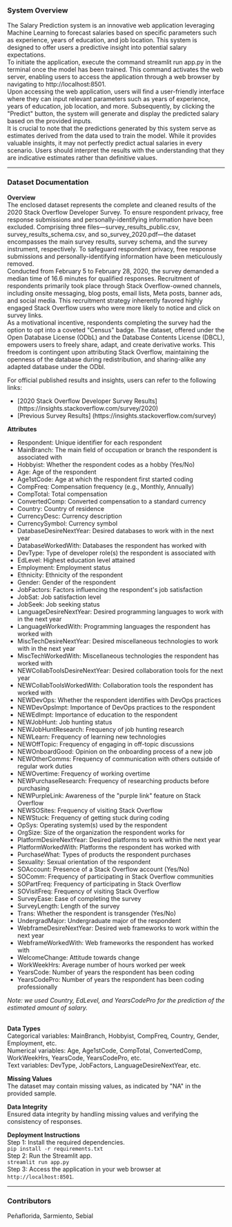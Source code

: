 <h3><b>System Overview</b></h3>
The Salary Prediction system is an innovative web application leveraging Machine Learning to forecast salaries based on specific parameters such as experience, years of education, and job location. This system is designed to offer users a predictive insight into potential salary expectations.<br>
To initiate the application, execute the command streamlit run app.py in the terminal once the model has been trained. This command activates the web server, enabling users to access the application through a web browser by navigating to http://localhost:8501.<br>
Upon accessing the web application, users will find a user-friendly interface where they can input relevant parameters such as years of experience, years of education, job location, and more. Subsequently, by clicking the "Predict" button, the system will generate and display the predicted salary based on the provided inputs.<br>
It is crucial to note that the predictions generated by this system serve as estimates derived from the data used to train the model. While it provides valuable insights, it may not perfectly predict actual salaries in every scenario. Users should interpret the results with the understanding that they are indicative estimates rather than definitive values.<br>
<hr>
<h3><b>Dataset Documentation</b></h3>
<b>Overview</b><br>
The enclosed dataset represents the complete and cleaned results of the 2020 Stack Overflow Developer Survey. To ensure respondent privacy, free response submissions and personally-identifying information have been excluded. Comprising three files—survey_results_public.csv, survey_results_schema.csv, and so_survey_2020.pdf—the dataset encompasses the main survey results, survey schema, and the survey instrument, respectively. To safeguard respondent privacy, free response submissions and personally-identifying information have been meticulously removed.<br>
Conducted from February 5 to February 28, 2020, the survey demanded a median time of 16.6 minutes for qualified responses. Recruitment of respondents primarily took place through Stack Overflow-owned channels, including onsite messaging, blog posts, email lists, Meta posts, banner ads, and social media. This recruitment strategy inherently favored highly engaged Stack Overflow users who were more likely to notice and click on survey links.<br>
As a motivational incentive, respondents completing the survey had the option to opt into a coveted "Census" badge. The dataset, offered under the Open Database License (ODbL) and the Database Contents License (DBCL), empowers users to freely share, adapt, and create derivative works. This freedom is contingent upon attributing Stack Overflow, maintaining the openness of the database during redistribution, and sharing-alike any adapted database under the ODbl.<br>

For official published results and insights, users can refer to the following links:
<ul>
  <li>[2020 Stack Overflow Developer Survey Results] (https://insights.stackoverflow.com/survey/2020)</li>
  <li>[Previous Survey Results] (https://insights.stackoverflow.com/survey)</li>
</ul>

<b>Attributes</b>
<ul>
    <li>Respondent: Unique identifier for each respondent</li>
    <li>MainBranch: The main field of occupation or branch the respondent is associated with</li>
    <li>Hobbyist: Whether the respondent codes as a hobby (Yes/No)</li>
    <li>Age: Age of the respondent</li>
    <li>Age1stCode: Age at which the respondent first started coding</li>
    <li>CompFreq: Compensation frequency (e.g., Monthly, Annually)</li>
    <li>CompTotal: Total compensation</li>
    <li>ConvertedComp: Converted compensation to a standard currency</li>
    <li>Country: Country of residence</li>
    <li>CurrencyDesc: Currency description</li>
    <li>CurrencySymbol: Currency symbol</li>
    <li>DatabaseDesireNextYear: Desired databases to work with in the next year</li>
    <li>DatabaseWorkedWith: Databases the respondent has worked with</li>
    <li>DevType: Type of developer role(s) the respondent is associated with</li>
    <li>EdLevel: Highest education level attained</li>
    <li>Employment: Employment status</li>
    <li>Ethnicity: Ethnicity of the respondent</li>
    <li>Gender: Gender of the respondent</li>
    <li>JobFactors: Factors influencing the respondent's job satisfaction</li>
    <li>JobSat: Job satisfaction level</li>
    <li>JobSeek: Job seeking status</li>
    <li>LanguageDesireNextYear: Desired programming languages to work with in the next year</li>
    <li>LanguageWorkedWith: Programming languages the respondent has worked with</li>
    <li>MiscTechDesireNextYear: Desired miscellaneous technologies to work with in the next year</li>
    <li>MiscTechWorkedWith: Miscellaneous technologies the respondent has worked with</li>
    <li>NEWCollabToolsDesireNextYear: Desired collaboration tools for the next year</li>
    <li>NEWCollabToolsWorkedWith: Collaboration tools the respondent has worked with</li>
    <li>NEWDevOps: Whether the respondent identifies with DevOps practices</li>
    <li>NEWDevOpsImpt: Importance of DevOps practices to the respondent</li>
    <li>NEWEdImpt: Importance of education to the respondent</li>
    <li>NEWJobHunt: Job hunting status</li>
    <li>NEWJobHuntResearch: Frequency of job hunting research</li>
    <li>NEWLearn: Frequency of learning new technologies</li>
    <li>NEWOffTopic: Frequency of engaging in off-topic discussions</li>
    <li>NEWOnboardGood: Opinion on the onboarding process of a new job</li>
    <li>NEWOtherComms: Frequency of communication with others outside of regular work duties</li>
    <li>NEWOvertime: Frequency of working overtime</li>
    <li>NEWPurchaseResearch: Frequency of researching products before purchasing</li>
    <li>NEWPurpleLink: Awareness of the "purple link" feature on Stack Overflow</li>
    <li>NEWSOSites: Frequency of visiting Stack Overflow</li>
    <li>NEWStuck: Frequency of getting stuck during coding</li>
    <li>OpSys: Operating system(s) used by the respondent</li>
    <li>OrgSize: Size of the organization the respondent works for</li>
    <li>PlatformDesireNextYear: Desired platforms to work within the next year</li>
    <li>PlatformWorkedWith: Platforms the respondent has worked with</li>
    <li>PurchaseWhat: Types of products the respondent purchases</li>
    <li>Sexuality: Sexual orientation of the respondent</li>
    <li>SOAccount: Presence of a Stack Overflow account (Yes/No)</li>
    <li>SOComm: Frequency of participating in Stack Overflow communities</li>
    <li>SOPartFreq: Frequency of participating in Stack Overflow</li>
    <li>SOVisitFreq: Frequency of visiting Stack Overflow</li>
    <li>SurveyEase: Ease of completing the survey</li>
    <li>SurveyLength: Length of the survey</li>
    <li>Trans: Whether the respondent is transgender (Yes/No)</li>
    <li>UndergradMajor: Undergraduate major of the respondent</li>
    <li>WebframeDesireNextYear: Desired web frameworks to work within the next year</li>
    <li>WebframeWorkedWith: Web frameworks the respondent has worked with</li>
    <li>WelcomeChange: Attitude towards change</li>
    <li>WorkWeekHrs: Average number of hours worked per week</li>
    <li>YearsCode: Number of years the respondent has been coding</li>
    <li>YearsCodePro: Number of years the respondent has been coding professionally</li>
</ul>
<i>Note: we used Country, EdLevel, and YearsCodePro for the prediction of the estimated amount of salary.</i><br><br>

<b>Data Types</b><br>
Categorical variables: MainBranch, Hobbyist, CompFreq, Country, Gender, Employment, etc.<br>
Numerical variables: Age, Age1stCode, CompTotal, ConvertedComp, WorkWeekHrs, YearsCode, YearsCodePro, etc.<br>
Text variables: DevType, JobFactors, LanguageDesireNextYear, etc.<br>

<b>Missing Values</b><br>
The dataset may contain missing values, as indicated by "NA" in the provided sample.<br>

<b>Data Integrity</b><br>
Ensured data integrity by handling missing values and verifying the consistency of responses.<br>

<b>Deployment Instructions</b><br>
Step 1: Install the required dependencies.<br>
```pip install -r requirements.txt```<br>
Step 2: Run the Streamlit app.<br>
```streamlit run app.py```<br>
Step 3: Access the application in your web browser at `http://localhost:8501`.<br>
<hr>
<h3><b>Contributors</b></h3>
Peñaflorida, Sarmiento, Sebial<br>
